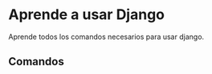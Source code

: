 # Aprende a usar Django

Aprende todos los comandos necesarios para usar django.

## Comandos

### 
```

```

### 
```

```

### 
```

```

### 
```

```

### 
```

```
